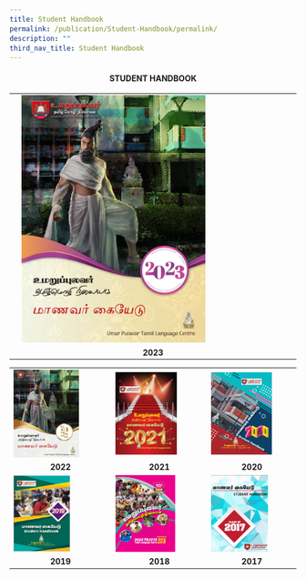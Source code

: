 ```yaml
---
title: Student Handbook
permalink: /publication/Student-Handbook/permalink/
description: ""
third_nav_title: Student Handbook
---
```

#### <b><center>STUDENT HANDBOOK<center> <b>

|  |   |  |
| -------- | -------- | -------- |
|    |                   [                   <img target="blank" src="/images/STUDENT/2023.jpg" alt="https://drive.google.com/file/d/1Q7TXLVQA6jouUGMy6XB9q_-n722YfWBP/view?usp=sharing" style="width:70%">                    ](https://drive.google.com/file/d/1Q7TXLVQA6jouUGMy6XB9q_-n722YfWBP/view?usp=sharing)                    |   |   |
|     <b><center> |     <b><center>2023 |     <b><center>|
	
	
|                                                                           |                                              |                                                                           |
|---------------------------------------------------------------------------|---------------------------------------------------------------------|----------------------------------------------------|
|                   [                   <img target="blank" src="/images/STUDENT/2022.png" alt="https://drive.google.com/file/d/1YS3XsEau88wQcNpIj9U97xW05u8b9n0d/view?usp=sharing" style="width:70%">                    ](https://drive.google.com/file/d/1YS3XsEau88wQcNpIj9U97xW05u8b9n0d/view?usp=sharing)                    |                    [                   <img src="/images/STUDENT/2021.png" alt="https://drive.google.com/file/d/1eDnA9lp3-I9Md1m-p9npBEeaPZLdHl-R/view?usp=sharing" style="width:70%">                    ](https://drive.google.com/file/d/1eDnA9lp3-I9Md1m-p9npBEeaPZLdHl-R/view?usp=sharing)                    |                    [                   <img src="/images/STUDENT/2020.png" alt="https://drive.google.com/file/d/1P608bOZat_bmzTIYL40I64oH3gdO-l-P/view?usp=sharing" style="width:75%">                    ](https://drive.google.com/file/d/1P608bOZat_bmzTIYL40I64oH3gdO-l-P/view?usp=sharing)                    |
|     <b><center>2022 |     <b><center>2021 |     <b><center>2020 |
|                    [                   <img src="/images/STUDENT/2019.png" alt="https://drive.google.com/file/d/1Pky81BFMoyBAKmTBsVq6arccgsMRjJqY/view?usp=sharing" style="width:60%">                    ](https://drive.google.com/file/d/1Pky81BFMoyBAKmTBsVq6arccgsMRjJqY/view?usp=sharing)                    |                    [                   <img src="/images/STUDENT/2018.png" alt="https://drive.google.com/file/d/1n6NCcuTZ_AtaJqtTp5C9DmsEr5iGsLA1/view?usp=sharing" style="width:68%">                    ](https://drive.google.com/file/d/1n6NCcuTZ_AtaJqtTp5C9DmsEr5iGsLA1/view?usp=sharing)                  |                    [                   <img src="/images/STUDENT/2017.png" alt="https://drive.google.com/file/d/1o8etQze81_tiiycnzFvb7dGSv2GfO0r_/view?usp=sharing" style="width:70%">                    ](https://drive.google.com/file/d/1o8etQze81_tiiycnzFvb7dGSv2GfO0r_/view?usp=sharing)                     |
|     <b><center>2019 |     <b><center>2018  |     <b><center>2017 | </center></b></center></b></center></b></center></b></center></b></center></b></center></b></center></b></center></b></b></center></center></b>